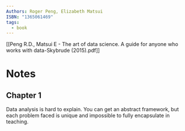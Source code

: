 ```yaml
---
Authors: Roger Peng, Elizabeth Matsui
ISBN: "1365061469"
tags:
  - book
---
```

[[Peng R.D., Matsui E - The art of data science. A guide for anyone who works with data-Skybrude (2015).pdf]]
# Notes
## Chapter 1
Data analysis is hard to explain. You can get an abstract framework, but each problem faced is unique and impossible to fully encapsulate in teaching.

